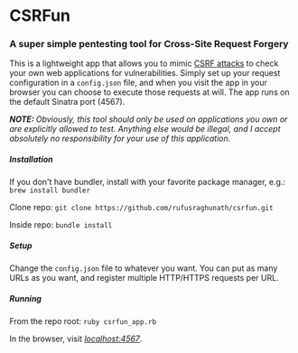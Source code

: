 # CSRFun

### A super simple pentesting tool for Cross-Site Request Forgery

This is a lightweight app that allows you to mimic <a href="https://en.wikipedia.org/wiki/Cross-site_request_forgery">CSRF attacks</a> to check your own web applications for vulnerabilities. Simply set up your request configuration in a ```config.json``` file, and when you visit the app in your browser you can choose to execute those requests at will. The app runs on the default Sinatra port (4567).

<i><b>NOTE: </b>Obviously, this tool should only be used on applications you own or are explicitly allowed to test. Anything else would be illegal, and I accept absolutely no responsibility for your use of this application.</i>

##### Installation

If you don't have bundler, install with your favorite package manager, e.g.: ```brew install bundler```

Clone repo: ```git clone https://github.com/rufusraghunath/csrfun.git```

Inside repo: ```bundle install```

##### Setup

Change the ```config.json``` file to whatever you want. You can put as many URLs as you want, and register multiple HTTP/HTTPS requests per URL.

##### Running

From the repo root: ```ruby csrfun_app.rb```

In the browser, visit <a href="http://localhost:4567"><i>localhost:4567</i></a>.
